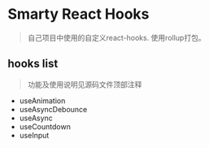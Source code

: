 # Smarty React Hooks

> 自己项目中使用的自定义react-hooks. 使用rollup打包。

## hooks list
> 功能及使用说明见源码文件顶部注释  

- useAnimation
- useAsyncDebounce
- useAsync
- useCountdown
- useInput

